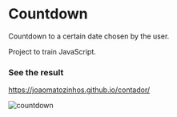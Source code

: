 # Countdown

Countdown to a certain date chosen by the user.

Project to train JavaScript.

### See the result

https://joaomatozinhos.github.io/contador/

![countdown](https://user-images.githubusercontent.com/85374847/149043922-e43c5794-8974-4c97-8d74-eac6f61c6e77.gif)
